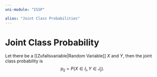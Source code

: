 ```yaml
---
uni-module: "ISSP"

alias: "Joint Class Probabilities"
---
```


# Joint Class Probability

Let there be a [[Zufallsvariable|Random Variable]] $X$ and $Y$, then the joint class probability is
$$p_{ij}=P(X\in I_i, Y\in J_j).$$
